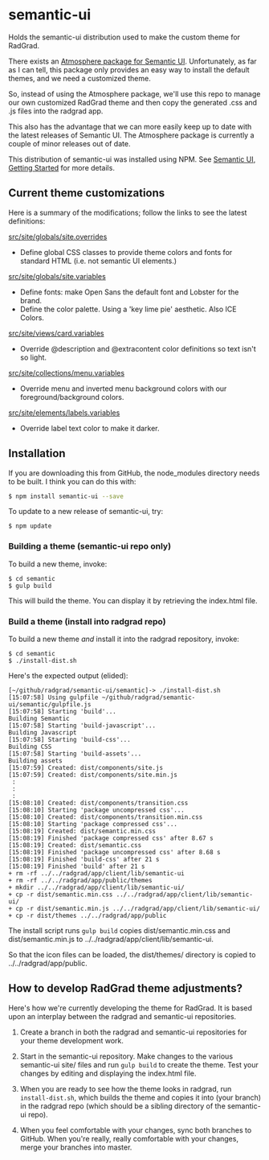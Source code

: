 # semantic-ui

Holds the semantic-ui distribution used to make the custom theme for RadGrad.

There exists an [Atmosphere package for Semantic UI](https://github.com/Semantic-Org/Semantic-UI-Meteor). Unfortunately, as far as I can tell, this package only provides an easy way to install the default themes, and we need a customized theme.

So, instead of using the Atmosphere package, we'll use this repo to manage our own customized RadGrad theme and then copy the generated .css and .js files into the radgrad app.

This also has the advantage that we can more easily keep up to date with the latest releases of Semantic UI.  The Atmosphere package is currently a couple of minor releases out of date. 

This distribution of semantic-ui was installed using NPM. See [Semantic UI, Getting Started](http://semantic-ui.com/introduction/getting-started.html) for more details.

## Current theme customizations

Here is a summary of the modifications; follow the links to see the latest definitions:

[src/site/globals/site.overrides](https://github.com/radgrad/semantic-ui/blob/master/semantic/src/site/globals/site.overrides)

  * Define global CSS classes to provide theme colors and fonts for standard HTML (i.e. not semantic UI elements.)

[src/site/globals/site.variables](https://github.com/radgrad/semantic-ui/blob/master/semantic/src/site/globals/site.variables)

  * Define fonts: make Open Sans the default font and Lobster for the brand.
  * Define the color palette. Using a 'key lime pie' aesthetic. Also ICE Colors.
  
[src/site/views/card.variables](https://github.com/radgrad/semantic-ui/blob/master/semantic/src/site/views/card.variables)

  * Override @description and @extracontent color definitions so text isn't so light.
  
[src/site/collections/menu.variables](https://github.com/radgrad/semantic-ui/blob/master/semantic/src/site/collections/menu.variables)

  * Override menu and inverted menu background colors with our foreground/background colors.
  
[src/site/elements/labels.variables](https://github.com/radgrad/semantic-ui/blob/master/semantic/src/site/elements/label.variables)

  * Override label text color to make it darker.
  
  
## Installation
  
If you are downloading this from GitHub, the node_modules directory needs to be built.  I think you can do this with:

```sh
$ npm install semantic-ui --save
```
  
To update to a new release of semantic-ui, try:

```
$ npm update
```

### Building a theme (semantic-ui repo only)
  
To build a new theme, invoke:
 
```
$ cd semantic
$ gulp build
```

This will build the theme. You can display it by retrieving the index.html file.

### Build a theme (install into radgrad repo)

To build a new theme *and* install it into the radgrad repository, invoke:

```
$ cd semantic
$ ./install-dist.sh
```

Here's the expected output (elided):

```
[~/github/radgrad/semantic-ui/semantic]-> ./install-dist.sh 
[15:07:58] Using gulpfile ~/github/radgrad/semantic-ui/semantic/gulpfile.js
[15:07:58] Starting 'build'...
Building Semantic
[15:07:58] Starting 'build-javascript'...
Building Javascript
[15:07:58] Starting 'build-css'...
Building CSS
[15:07:58] Starting 'build-assets'...
Building assets
[15:07:59] Created: dist/components/site.js
[15:07:59] Created: dist/components/site.min.js
 :
 :
 :
[15:08:10] Created: dist/components/transition.css
[15:08:10] Starting 'package uncompressed css'...
[15:08:10] Created: dist/components/transition.min.css
[15:08:10] Starting 'package compressed css'...
[15:08:19] Created: dist/semantic.min.css
[15:08:19] Finished 'package compressed css' after 8.67 s
[15:08:19] Created: dist/semantic.css
[15:08:19] Finished 'package uncompressed css' after 8.68 s
[15:08:19] Finished 'build-css' after 21 s
[15:08:19] Finished 'build' after 21 s
+ rm -rf ../../radgrad/app/client/lib/semantic-ui
+ rm -rf ../../radgrad/app/public/themes
+ mkdir ../../radgrad/app/client/lib/semantic-ui/
+ cp -r dist/semantic.min.css ../../radgrad/app/client/lib/semantic-ui/
+ cp -r dist/semantic.min.js ../../radgrad/app/client/lib/semantic-ui/
+ cp -r dist/themes ../../radgrad/app/public
```
  
The install script runs `gulp build` copies dist/semantic.min.css and dist/semantic.min.js to ../../radgrad/app/client/lib/semantic-ui.

So that the icon files can be loaded, the dist/themes/ directory is copied to ../../radgrad/app/public.

## How to develop RadGrad theme adjustments?

Here's how we're currently developing the theme for RadGrad. It is based upon an interplay between the radgrad and semantic-ui repositories.

1. Create a branch in both the radgrad and semantic-ui repositories for your theme development work.  

2. Start in the semantic-ui repository. Make changes to the various semantic-ui site/ files and run `gulp build` to create the theme.  Test your changes by editing and displaying the index.html file.

3. When you are ready to see how the theme looks in radgrad, run `install-dist.sh`, which builds the theme and copies it into (your branch) in the radgrad repo (which should be a sibling directory of the semantic-ui repo).

4. When you feel comfortable with your changes, sync both branches to GitHub. When you're really, really comfortable with your changes, merge your branches into master.  


